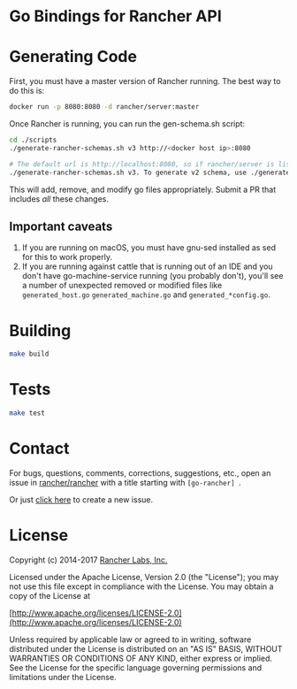 # Go Bindings for Rancher API

# Generating Code
First, you must have a master version of Rancher running. The best way to do this is:
```sh
docker run -p 8080:8080 -d rancher/server:master
```

Once Rancher is running, you can run the gen-schema.sh script:
```sh
cd ./scripts
./generate-rancher-schemas.sh v3 http://<docker host ip>:8080

# The default url is http://localhost:8080, so if rancher/server is listening on localhost, you can omit the url:
./generate-rancher-schemas.sh v3. To generate v2 schema, use ./generate-rancher-schemas.sh v2
```

This will add, remove, and modify go files appropriately. Submit a PR that includes *all* these changes.

## Important caveats
1. If you are running on macOS, you must have gnu-sed installed as sed for this to work properly.
2. If you are running against cattle that is running out of an IDE and you don't have go-machine-service running (you probably don't), you'll see a number of unexpected removed or modified files like `generated_host.go` `generated_machine.go` and `generated_*config.go`.

# Building

```sh
make build
```

# Tests

```sh
make test
```
# Contact
For bugs, questions, comments, corrections, suggestions, etc., open an issue in
 [rancher/rancher](//github.com/rancher/rancher/issues) with a title starting with `[go-rancher] `.

Or just [click here](//github.com/rancher/rancher/issues/new?title=%5Bgo-rancher%5D%20) to create a new issue.


# License
Copyright (c) 2014-2017 [Rancher Labs, Inc.](http://rancher.com)

Licensed under the Apache License, Version 2.0 (the "License");
you may not use this file except in compliance with the License.
You may obtain a copy of the License at

[http://www.apache.org/licenses/LICENSE-2.0](http://www.apache.org/licenses/LICENSE-2.0)

Unless required by applicable law or agreed to in writing, software
distributed under the License is distributed on an "AS IS" BASIS,
WITHOUT WARRANTIES OR CONDITIONS OF ANY KIND, either express or implied.
See the License for the specific language governing permissions and
limitations under the License.

